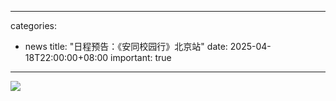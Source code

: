 
---
categories:
  - news
title: "日程预告：《安同校园行》北京站"
date: 2025-04-18T22:00:00+08:00
important: true
---

![](/assets/news/aosc-buaa-poster.png)
